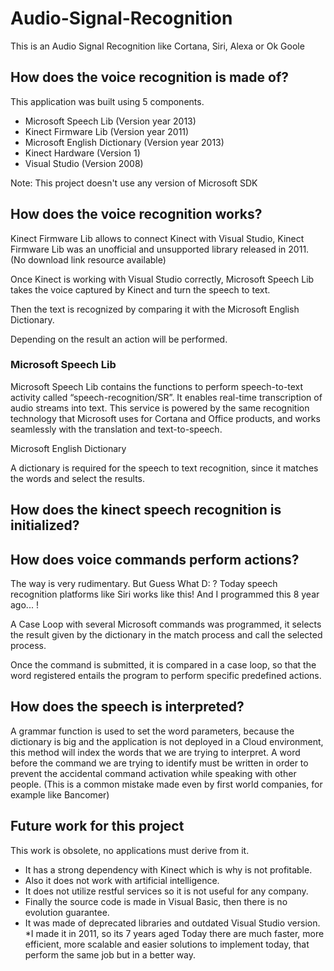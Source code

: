 # Audio-Signal-Recognition

This is an Audio Signal Recognition like Cortana, Siri, Alexa or Ok Goole

## How does the voice recognition is made of?

This application was built using 5 components.

* Microsoft Speech Lib (Version year 2013) 
* Kinect Firmware Lib (Version year 2011) 
* Microsoft English Dictionary (Version year 2013) 
* Kinect Hardware (Version 1) 
* Visual Studio (Version 2008) 

Note: This project doesn't use any version of Microsoft SDK

## How does the voice recognition works?

Kinect Firmware Lib allows to connect Kinect with Visual Studio, Kinect Firmware Lib was an unofficial and unsupported library released in 2011. (No download link resource available)

Once Kinect is working with Visual Studio correctly, Microsoft Speech Lib takes the voice captured by Kinect and turn the speech to text. 

Then the text is recognized by comparing it with the Microsoft English Dictionary. 

Depending on the result an action will be performed.

### Microsoft Speech Lib

Microsoft Speech Lib contains the functions to perform speech-to-text activity called “speech-recognition/SR”. It enables real-time transcription of audio streams into text. This service is powered by the same recognition technology that Microsoft uses for Cortana and Office products, and works seamlessly with the translation and text-to-speech.

Microsoft English Dictionary

A dictionary is required for the speech to text recognition, since it matches the words and select the results.

## How does the kinect speech recognition is initialized?

## How does voice commands perform actions?

The way is very rudimentary. But Guess What D: ? Today speech recognition platforms like Siri works like this! And I programmed this 8 year ago... !

A Case Loop with several Microsoft commands was programmed, it selects the result given by the dictionary in the match process and call the selected process. 

Once the command is submitted, it is compared in a case loop, so that the word registered entails the program to perform specific predefined actions.

## How does the speech is interpreted?

A grammar function is used to set the word parameters, because the dictionary is big and the application is not deployed in a Cloud environment, this method will index the words that we are trying to interpret. A word before the command we are trying to identify must be written in order to prevent the accidental command activation while speaking with other people. (This is a common mistake made even by first world companies, for example like Bancomer)

## Future work for this project

This work is obsolete, no applications must derive from it.

* It has a strong dependency with Kinect which is why is not profitable.
* Also it does not work with artificial intelligence.
* It does not utilize restful services so it is not useful for any company.
* Finally the source code is made in Visual Basic, then there is no evolution guarantee.
* It was made of deprecated libraries and outdated Visual Studio version. 
*I made it in 2011, so its 7 years aged Today there are much faster, more efficient, more scalable and easier solutions to implement today, that perform the same job but in a better way.